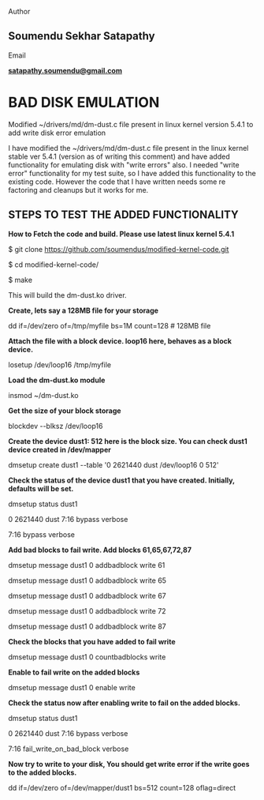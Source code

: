 Author

## **Soumendu Sekhar Satapathy**

Email

**satapathy.soumendu@gmail.com**

# BAD DISK EMULATION
Modified ~/drivers/md/dm-dust.c file present in linux kernel version 5.4.1 to add write disk error emulation

I have modified  the  ~/drivers/md/dm-dust.c  file present in the  linux kernel stable ver 5.4.1 (version as of writing this comment) and have added functionality for emulating disk with "write errors" also.  I needed "write error"  functionality  for my  test  suite, so I have added  this  functionality to  the existing code. However the code that I have written needs some re factoring and cleanups but it works for me.

STEPS TO TEST THE ADDED FUNCTIONALITY
-------------------------------------


**How to Fetch the code and build. Please use latest linux kernel 5.4.1** 

$ git clone https://github.com/soumendus/modified-kernel-code.git

$ cd modified-kernel-code/

$ make

This will build the dm-dust.ko driver. 








**Create, lets say a 128MB file for your storage**

dd if=/dev/zero of=/tmp/myfile bs=1M count=128 # 128MB file






**Attach the file with a block device. loop16 here, behaves as a block device.**

losetup /dev/loop16 /tmp/myfile






**Load the dm-dust.ko module**

insmod ~/dm-dust.ko






**Get the size of your block storage**

blockdev --blksz /dev/loop16






**Create the device dust1: 512 here is the block size. You can check dust1 device created in /dev/mapper**

dmsetup create dust1 --table '0 2621440 dust /dev/loop16 0 512'






**Check the status of the device dust1 that you have created. Initially, defaults will be set.**

dmsetup status dust1

0 2621440 dust 7:16 bypass verbose

7:16 bypass verbose






**Add bad blocks to fail write. Add blocks 61,65,67,72,87**

dmsetup message dust1 0 addbadblock write 61

dmsetup message dust1 0 addbadblock write 65

dmsetup message dust1 0 addbadblock write 67

dmsetup message dust1 0 addbadblock write 72

dmsetup message dust1 0 addbadblock write 87






**Check the blocks that you have added to fail write**

dmsetup message dust1 0 countbadblocks write






**Enable to fail write on the added blocks**

dmsetup message dust1 0 enable write






**Check the status now after enabling write to fail on the added blocks.**

dmsetup status dust1

0 2621440 dust 7:16 bypass verbose

7:16 fail_write_on_bad_block verbose






**Now try to write to your disk,  You should get write error if the write goes to the added blocks.**

dd if=/dev/zero of=/dev/mapper/dust1 bs=512 count=128 oflag=direct










